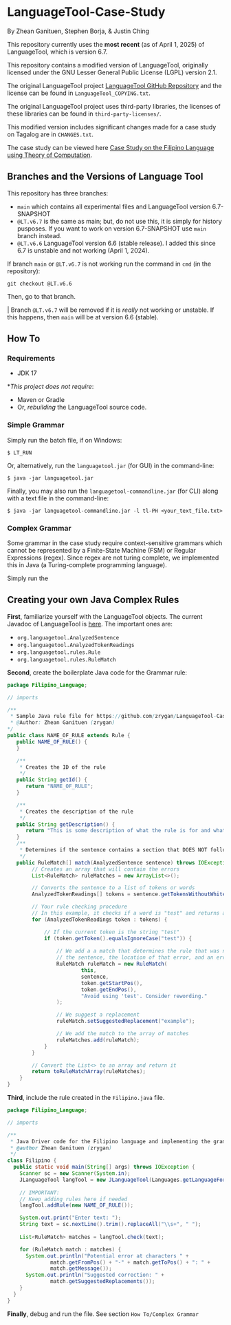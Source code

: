 # LanguageTool-Case-Study

By Zhean Ganituen, Stephen Borja, & Justin Ching

This repository currently uses the **most recent** (as of April 1, 2025) of LanguageTool, which is version 6.7.

This repository contains a modified version of LanguageTool, originally licensed under the GNU Lesser General Public License (LGPL) version 2.1.

The original LanguageTool project [LanguageTool GitHub Repository](https://github.com/languagetool-org/languagetool) and the license can be found in `LanguageTool_COPYING.txt`.

The original LanguageTool project uses third-party libraries, the licenses of these libraries can be found in `third-party-licenses/`.

This modified version includes significant changes made for a case study on Tagalog are in `CHANGES.txt`.

The case study can be viewed here [Case Study on the Filipino Language using Theory of Computation](https://github.com/zrygan/Filipino-Case-Study). 

## Branches and the Versions of Language Tool

This repository has three branches:

- `main` which contains all experimental files and LanguageTool version 6.7-SNAPSHOT
- `@LT.v6.7` is the same as main; but, do not use this, it is simply for history pusposes. If you want to work on version 6.7-SNAPSHOT use `main` branch instead.
- `@LT.v6.6` LanguageTool version 6.6 (stable release). I added this since 6.7 is unstable and not working (April 1, 2024).

If branch `main` or `@LT.v6.7` is not working run the command in `cmd` (in the repository):

```
git checkout @LT.v6.6
```

Then, go to that branch.

| Branch `@LT.v6.7` will be removed if it is *really* not working or unstable. If this happens, then `main` will be at version 6.6 (stable).

## How To

### Requirements

- JDK 17

**This project does not require*:

- Maven or Gradle
- Or, *rebuilding* the LanguageTool source code.

### Simple Grammar

Simply run the batch file, if on Windows:

```
$ LT_RUN
```

Or, alternatively, run the `languagetool.jar` (for GUI) in the command-line:
```
$ java -jar languagetool.jar
```

Finally, you may also run the `languagetool-commandline.jar` (for CLI) along with a text file in the command-line:
```
$ java -jar languagetool-commandline.jar -l tl-PH <your_text_file.txt>
```

### Complex Grammar

Some grammar in the case study require context-sensitive grammars which cannot be represented by a Finite-State Machine (FSM) or Regular Expressions (regex). Since regex are not turing complete, we implemented this in Java (a Turing-complete programming language).

Simply run the 

## Creating your own Java Complex Rules

**First**, familiarize yourself with the LanguageTool objects. The current Javadoc of LanguageTool is [here](https://languagetool.org/development/api/overview-summary.html). The important ones are:

* `org.languagetool.AnalyzedSentence`
* `org.languagetool.AnalyzedTokenReadings`
* `org.languagetool.rules.Rule`
* `org.languagetool.rules.RuleMatch`

**Second**, create the boilerplate Java code for the Grammar rule:

```java
package Filipino_Language;

// imports

/**
 * Sample Java rule file for https://github.com/zrygan/LanguageTool-Case-Study
 * @Author: Zhean Ganituen (zrygan)
*/
public class NAME_OF_RULE extends Rule {
   public NAME_OF_RULE() {
   }

   /**
    * Creates the ID of the rule 
    */
   public String getId() {
      return "NAME_OF_RULE";
   }

   /**
    * Creates the description of the rule
    */
   public String getDescription() {
      return "This is some description of what the rule is for and what it checks, you may also provide an example.";
   }
   /**
    * Determines if the sentence contains a section that DOES NOT follow the rule
    */
   public RuleMatch[] match(AnalyzedSentence sentence) throws IOException {
        // Creates an array that will contain the errors
        List<RuleMatch> ruleMatches = new ArrayList<>();

        // Converts the sentence to a list of tokens or words
        AnalyzedTokenReadings[] tokens = sentence.getTokensWithoutWhitespace();

        // Your rule checking procedure
        // In this example, it checks if a word is "test" and returns an error
        for (AnalyzedTokenReadings token : tokens) {

            // If the current token is the string "test"
            if (token.getToken().equalsIgnoreCase("test")) {
                
                // We add a a match that determines the rule that was not met
                // the sentence, the location of that error, and an error message.
                RuleMatch ruleMatch = new RuleMatch(
                        this,
                        sentence,
                        token.getStartPos(),
                        token.getEndPos(),
                        "Avoid using 'test'. Consider rewording."
                );

                // We suggest a replacement
                ruleMatch.setSuggestedReplacement("example");

                // We add the match to the array of matches
                ruleMatches.add(ruleMatch);
            }
        }

        // Convert the List<> to an array and return it
        return toRuleMatchArray(ruleMatches);
    }
}
```

**Third**, include the rule created in the `Filipino.java` file.

```java
package Filipino_Language;

// imports

/**
 * Java Driver code for the Filipino language and implementing the grammar rules (as Java Classes) not in LanguageTool.
 * @author Zhean Ganituen (zrygan)
 */
class Filipino {
  public static void main(String[] args) throws IOException {
    Scanner sc = new Scanner(System.in);
    JLanguageTool langTool = new JLanguageTool(Languages.getLanguageForShortCode("tl-PH"));
    
    // IMPORTANT:
    // Keep adding rules here if needed
    langTool.addRule(new NAME_OF_RULE());

    System.out.print("Enter text: ");
    String text = sc.nextLine().trim().replaceAll("\\s+", " ");
    
    List<RuleMatch> matches = langTool.check(text);

    for (RuleMatch match : matches) {
      System.out.println("Potential error at characters " +
              match.getFromPos() + "-" + match.getToPos() + ": " +
              match.getMessage());
      System.out.println("Suggested correction: " +
              match.getSuggestedReplacements());
    }
  }
}
```

**Finally**, debug and run the file. See section `How To/Complex Grammar`
